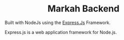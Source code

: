 <h1 align="center">Markah Backend</h1>

Built with NodeJs using the <a href="https://en.wikipedia.org/wiki/Express.js">Express.Js</a> Framework.

Express.js is a web application framework for Node.js.</p>
